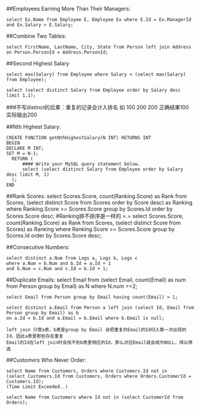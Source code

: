 ##Employees Earning More Than Their Managers:

    select Ex.Name from Employee E, Employee Ex where E.Id = Ex.ManagerId and Ex.Salary > E.Salary;

##Combine Two Tables:

    select FirstName, LastName, City, State from Person left join Address on Person.PersonId = Address.PersonId;

##Second Highest Salary

    select max(Salary) from Employee where Salary < (select max(Salary) from Employee);

    select (select distinct Salary from Employee order by Salary desc limit 1,1);

###不写distinct的后果：重复的记录会计入排名 如 100 200 200 正确结果100 实际输出200

##Nth Highest Salary:

    CREATE FUNCTION getNthHighestSalary(N INT) RETURNS INT
    BEGIN
    DECLARE M INT;
    SET M = N-1;
      RETURN (
          #### Write your MySQL query statement below.
          select (select distinct Salary from Employee order by Salary desc limit M, 1)
      );
    END

##Rank Scores: 
    select Scores.Score, count(Ranking.Score) as Rank 
    from Scores, (select distinct Score from Scores order by Score desc) as Ranking 
    where Ranking.Score >= Scores.Score  group by Scores.Id order by Scores.Score desc;
    #Ranking排不排序是一样的 =.=
    select Scores.Score, count(Ranking.Score) as Rank 
    from Scores, (select distinct Score from Scores) as Ranking 
    where Ranking.Score >= Scores.Score  group by Scores.Id order by Scores.Score desc;


##Consecutive Numbers:

    select distinct a.Num from Logs a, Logs b, Logs c 
    where a.Num = b.Num and b.Id = a.Id + 1 
    and b.Num = c.Num and c.Id = b.Id + 1;

##Duplicate Emails:
    select Email from (select Email, count(Email) as num from Person group by Email) as N where N.num >=2;

    select Email from Person group by Email having count(Email) > 1;

    select distinct a.Email from Person a left join (select Id, Email from Person group by Email) as b
    on a.Id = b.Id and a.Email = b.Email where b.Email is null; 

    left join 只管a表，b表里group by Email 会把重复的Email的Id归入第一次出现的Id，因此a表里那些存在重复
    Email的Id在left join时会找不到b表里相应的Id，那么对应Email就会成为NULL，得以筛选


##Customers Who Never Order:

    select Name from Customers, Orders where Customers.Id not in 
    (select Customers.Id from Customers, Orders where Orders.CustomerId = Customers.Id);
    (Time Limit Exceeded..)

    select Name from Customers where Id not in (select CustomerId from Orders);